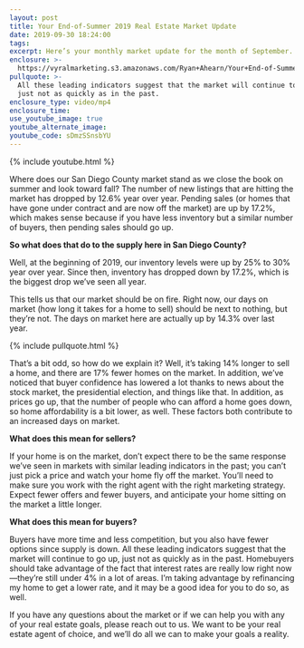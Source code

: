 ```yaml
---
layout: post
title: Your End-of-Summer 2019 Real Estate Market Update
date: 2019-09-30 18:24:00
tags:
excerpt: Here’s your monthly market update for the month of September.
enclosure: >-
  https://vyralmarketing.s3.amazonaws.com/Ryan+Ahearn/Your+End-of-Summer+2019+Real+Estate+Market+Update.mp4
pullquote: >-
  All these leading indicators suggest that the market will continue to go up,
  just not as quickly as in the past.
enclosure_type: video/mp4
enclosure_time:
use_youtube_image: true
youtube_alternate_image:
youtube_code: sDmzSSnsbYU
---
```


{% include youtube.html %}

Where does our San Diego County market stand as we close the book on summer and look toward fall? The number of new listings that are hitting the market has dropped by 12.6% year over year. Pending sales (or homes that have gone under contract and are now off the market) are up by 17.2%, which makes sense because if you have less inventory but a similar number of buyers, then pending sales should go up.

**So what does that do to the supply here in San Diego County?&nbsp;**

Well, at the beginning of 2019, our inventory levels were up by 25% to 30% year over year. Since then, inventory has dropped down by 17.2%, which is the biggest drop we’ve seen all year.&nbsp;

This tells us that our market should be on fire. Right now, our days on market (how long it takes for a home to sell) should be next to nothing, but they’re not. The days on market here are actually up by 14.3% over last year.

{% include pullquote.html %}

That’s a bit odd, so how do we explain it? Well, it’s taking 14% longer to sell a home, and there are 17% fewer homes on the market. In addition, we’ve noticed that buyer confidence has lowered a lot thanks to news about the stock market, the presidential election, and things like that. In addition, as prices go up, that the number of people who can afford a home goes down, so home affordability is a bit lower, as well. These factors both contribute to an increased days on market.

**What does this mean for sellers?**

If your home is on the market, don’t expect there to be the same response we’ve seen in markets with similar leading indicators in the past; you can’t just pick a price and watch your home fly off the market. You’ll need to make sure you work with the right agent with the right marketing strategy. Expect fewer offers and fewer buyers, and anticipate your home sitting on the market a little longer.

**What does this mean for buyers?**

Buyers have more time and less competition, but you also have fewer options since supply is down. All these leading indicators suggest that the market will continue to go up, just not as quickly as in the past. Homebuyers should take advantage of the fact that interest rates are really low right now—they’re still under 4% in a lot of areas. I’m taking advantage by refinancing my home to get a lower rate, and it may be a good idea for you to do so, as well.

If you have any questions about the market or if we can help you with any of your real estate goals, please reach out to us. We want to be your real estate agent of choice, and we’ll do all we can to make your goals a reality.